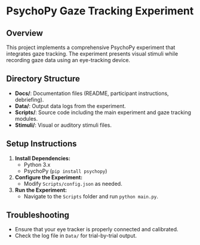 # PsychoPy Gaze Tracking Experiment

## Overview

This project implements a comprehensive PsychoPy experiment that integrates gaze tracking. The experiment presents visual stimuli while recording gaze data using an eye-tracking device.

## Directory Structure

- **Docs/**: Documentation files (README, participant instructions, debriefing).
- **Data/**: Output data logs from the experiment.
- **Scripts/**: Source code including the main experiment and gaze tracking modules.
- **Stimuli/**: Visual or auditory stimuli files.

## Setup Instructions

1. **Install Dependencies:**
   - Python 3.x
   - PsychoPy (`pip install psychopy`)
2. **Configure the Experiment:**
   - Modify `Scripts/config.json` as needed.
3. **Run the Experiment:**
   - Navigate to the `Scripts` folder and run `python main.py`.

## Troubleshooting

- Ensure that your eye tracker is properly connected and calibrated.
- Check the log file in `Data/` for trial-by-trial output.
